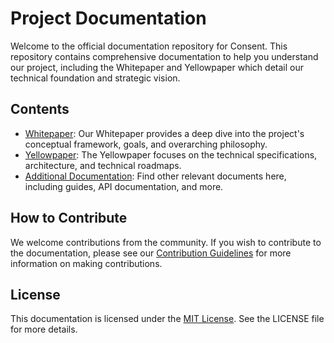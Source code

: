 # Project Documentation

Welcome to the official documentation repository for Consent. This repository contains comprehensive documentation to help you understand our project, including the Whitepaper and Yellowpaper which detail our technical foundation and strategic vision.

## Contents

- [Whitepaper](/whitepaper.md): Our Whitepaper provides a deep dive into the project's conceptual framework, goals, and overarching philosophy.
- [Yellowpaper](/yellowpaper/README.md): The Yellowpaper focuses on the technical specifications, architecture, and technical roadmaps.
- [Additional Documentation](/AdditionalDocs/README.md): Find other relevant documents here, including guides, API documentation, and more.

## How to Contribute

We welcome contributions from the community. If you wish to contribute to the documentation, please see our [Contribution Guidelines](CONTRIBUTING.md) for more information on making contributions.

## License

This documentation is licensed under the [MIT License](LICENSE.md). See the LICENSE file for more details.
